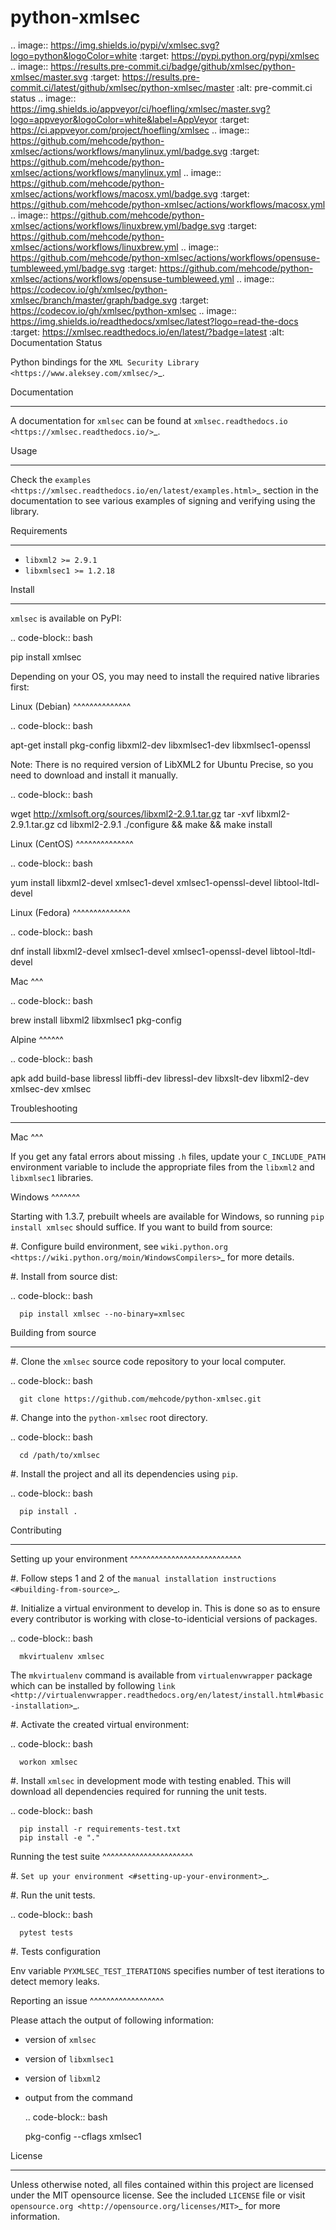 python-xmlsec
=============

.. image:: https://img.shields.io/pypi/v/xmlsec.svg?logo=python&logoColor=white
   :target: https://pypi.python.org/pypi/xmlsec
.. image:: https://results.pre-commit.ci/badge/github/xmlsec/python-xmlsec/master.svg
   :target: https://results.pre-commit.ci/latest/github/xmlsec/python-xmlsec/master
   :alt: pre-commit.ci status
.. image:: https://img.shields.io/appveyor/ci/hoefling/xmlsec/master.svg?logo=appveyor&logoColor=white&label=AppVeyor
   :target: https://ci.appveyor.com/project/hoefling/xmlsec
.. image:: https://github.com/mehcode/python-xmlsec/actions/workflows/manylinux.yml/badge.svg
   :target: https://github.com/mehcode/python-xmlsec/actions/workflows/manylinux.yml
.. image:: https://github.com/mehcode/python-xmlsec/actions/workflows/macosx.yml/badge.svg
   :target: https://github.com/mehcode/python-xmlsec/actions/workflows/macosx.yml
.. image:: https://github.com/mehcode/python-xmlsec/actions/workflows/linuxbrew.yml/badge.svg
   :target: https://github.com/mehcode/python-xmlsec/actions/workflows/linuxbrew.yml
.. image:: https://github.com/mehcode/python-xmlsec/actions/workflows/opensuse-tumbleweed.yml/badge.svg
   :target: https://github.com/mehcode/python-xmlsec/actions/workflows/opensuse-tumbleweed.yml
.. image:: https://codecov.io/gh/xmlsec/python-xmlsec/branch/master/graph/badge.svg
   :target: https://codecov.io/gh/xmlsec/python-xmlsec
.. image:: https://img.shields.io/readthedocs/xmlsec/latest?logo=read-the-docs
   :target: https://xmlsec.readthedocs.io/en/latest/?badge=latest
   :alt: Documentation Status

Python bindings for the `XML Security Library <https://www.aleksey.com/xmlsec/>`_.

Documentation
*************

A documentation for ``xmlsec`` can be found at `xmlsec.readthedocs.io <https://xmlsec.readthedocs.io/>`_.

Usage
*****

Check the `examples <https://xmlsec.readthedocs.io/en/latest/examples.html>`_ section in the documentation to see various examples of signing and verifying using the library.

Requirements
************
- ``libxml2 >= 2.9.1``
- ``libxmlsec1 >= 1.2.18``

Install
*******

``xmlsec`` is available on PyPI:

.. code-block:: bash

   pip install xmlsec

Depending on your OS, you may need to install the required native
libraries first:

Linux (Debian)
^^^^^^^^^^^^^^

.. code-block:: bash

   apt-get install pkg-config libxml2-dev libxmlsec1-dev libxmlsec1-openssl


Note: There is no required version of LibXML2 for Ubuntu Precise,
so you need to download and install it manually.

.. code-block:: bash

   wget http://xmlsoft.org/sources/libxml2-2.9.1.tar.gz
   tar -xvf libxml2-2.9.1.tar.gz
   cd libxml2-2.9.1
   ./configure && make && make install


Linux (CentOS)
^^^^^^^^^^^^^^

.. code-block:: bash

   yum install libxml2-devel xmlsec1-devel xmlsec1-openssl-devel libtool-ltdl-devel


Linux (Fedora)
^^^^^^^^^^^^^^

.. code-block:: bash

   dnf install libxml2-devel xmlsec1-devel xmlsec1-openssl-devel libtool-ltdl-devel


Mac
^^^

.. code-block:: bash

   brew install libxml2 libxmlsec1 pkg-config


Alpine
^^^^^^

.. code-block:: bash

   apk add build-base libressl libffi-dev libressl-dev libxslt-dev libxml2-dev xmlsec-dev xmlsec


Troubleshooting
***************

Mac
^^^

If you get any fatal errors about missing ``.h`` files, update your
``C_INCLUDE_PATH`` environment variable to include the appropriate
files from the ``libxml2`` and ``libxmlsec1`` libraries.


Windows
^^^^^^^

Starting with 1.3.7, prebuilt wheels are available for Windows,
so running ``pip install xmlsec`` should suffice. If you want
to build from source:

#. Configure build environment, see `wiki.python.org <https://wiki.python.org/moin/WindowsCompilers>`_ for more details.

#. Install from source dist:

   .. code-block:: bash

      pip install xmlsec --no-binary=xmlsec


Building from source
********************

#. Clone the ``xmlsec`` source code repository to your local computer.

   .. code-block:: bash

      git clone https://github.com/mehcode/python-xmlsec.git

#. Change into the ``python-xmlsec`` root directory.

   .. code-block:: bash

      cd /path/to/xmlsec


#. Install the project and all its dependencies using ``pip``.

   .. code-block:: bash

      pip install .


Contributing
************

Setting up your environment
^^^^^^^^^^^^^^^^^^^^^^^^^^^

#. Follow steps 1 and 2 of the `manual installation instructions <#building-from-source>`_.


#. Initialize a virtual environment to develop in.
   This is done so as to ensure every contributor is working with
   close-to-identicial versions of packages.

   .. code-block:: bash

      mkvirtualenv xmlsec

   The ``mkvirtualenv`` command is available from ``virtualenvwrapper`` package which can be installed by following `link <http://virtualenvwrapper.readthedocs.org/en/latest/install.html#basic-installation>`_.

#. Activate the created virtual environment:

   .. code-block:: bash

      workon xmlsec

#. Install ``xmlsec`` in development mode with testing enabled.
   This will download all dependencies required for running the unit tests.

   .. code-block:: bash

      pip install -r requirements-test.txt
      pip install -e "."


Running the test suite
^^^^^^^^^^^^^^^^^^^^^^

#. `Set up your environment <#setting-up-your-environment>`_.

#. Run the unit tests.

   .. code-block:: bash

      pytest tests

#. Tests configuration

   Env variable ``PYXMLSEC_TEST_ITERATIONS`` specifies number of
   test iterations to detect memory leaks.

Reporting an issue
^^^^^^^^^^^^^^^^^^

Please attach the output of following information:

* version of ``xmlsec``
* version of ``libxmlsec1``
* version of ``libxml2``
* output from the command

  .. code-block:: bash

     pkg-config --cflags xmlsec1

License
*******

Unless otherwise noted, all files contained within this project are licensed under the MIT opensource license.
See the included ``LICENSE`` file or visit `opensource.org <http://opensource.org/licenses/MIT>`_ for more information.
